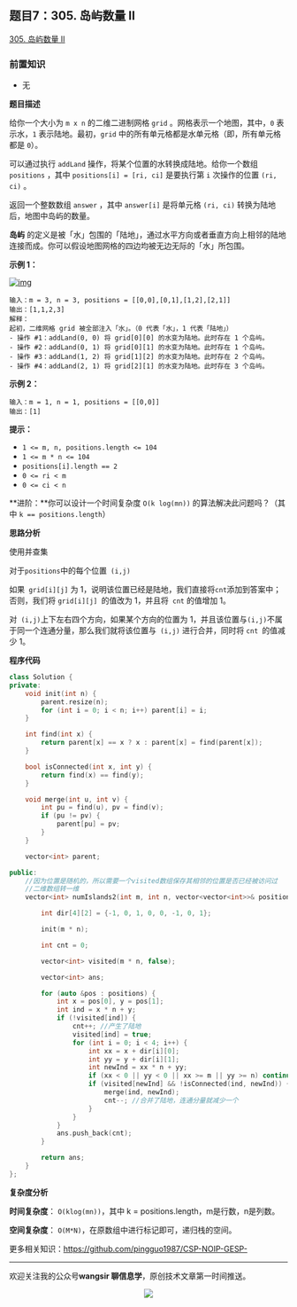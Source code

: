 ﻿## 题目7：305. 岛屿数量 II 

[305. 岛屿数量 II ](https://leetcode.cn/problems/number-of-islands-ii)

### 前置知识

- 无

**题目描述**

给你一个大小为 `m x n` 的二维二进制网格 `grid` 。网格表示一个地图，其中，`0` 表示水，`1` 表示陆地。最初，`grid` 中的所有单元格都是水单元格（即，所有单元格都是 `0`）。

可以通过执行 `addLand` 操作，将某个位置的水转换成陆地。给你一个数组 `positions` ，其中 `positions[i] = [ri, ci]` 是要执行第 `i` 次操作的位置 `(ri, ci)` 。

返回一个整数数组 `answer` ，其中 `answer[i]` 是将单元格 `(ri, ci)` 转换为陆地后，地图中岛屿的数量。

**岛屿** 的定义是被「水」包围的「陆地」，通过水平方向或者垂直方向上相邻的陆地连接而成。你可以假设地图网格的四边均被无边无际的「水」所包围。

 

**示例 1：**

[![img](https://camo.githubusercontent.com/fad21eaee6a6b90bf35c7c5c3a7dbea8b718ddf27f970ec36fced008044b18d9/68747470733a2f2f666173746c792e6a7364656c6976722e6e65742f67682f646f6f63732f6c656574636f6465406d61696e2f736f6c7574696f6e2f303330302d303339392f303330352e4e756d6265722532306f6625323049736c616e647325323049492f696d616765732f746d702d677269642e6a7067)](https://camo.githubusercontent.com/fad21eaee6a6b90bf35c7c5c3a7dbea8b718ddf27f970ec36fced008044b18d9/68747470733a2f2f666173746c792e6a7364656c6976722e6e65742f67682f646f6f63732f6c656574636f6465406d61696e2f736f6c7574696f6e2f303330302d303339392f303330352e4e756d6265722532306f6625323049736c616e647325323049492f696d616765732f746d702d677269642e6a7067)

```
输入：m = 3, n = 3, positions = [[0,0],[0,1],[1,2],[2,1]]
输出：[1,1,2,3]
解释：
起初，二维网格 grid 被全部注入「水」。（0 代表「水」，1 代表「陆地」）
- 操作 #1：addLand(0, 0) 将 grid[0][0] 的水变为陆地。此时存在 1 个岛屿。
- 操作 #2：addLand(0, 1) 将 grid[0][1] 的水变为陆地。此时存在 1 个岛屿。
- 操作 #3：addLand(1, 2) 将 grid[1][2] 的水变为陆地。此时存在 2 个岛屿。
- 操作 #4：addLand(2, 1) 将 grid[2][1] 的水变为陆地。此时存在 3 个岛屿。
```

**示例 2：**

```
输入：m = 1, n = 1, positions = [[0,0]]
输出：[1]
```

 

**提示：**

- `1 <= m, n, positions.length <= 104`
- `1 <= m * n <= 104`
- `positions[i].length == 2`
- `0 <= ri < m`
- `0 <= ci < n`

 

**进阶：**你可以设计一个时间复杂度 `O(k log(mn))` 的算法解决此问题吗？（其中 `k == positions.length`）

**思路分析**

使用并查集

对于` positions `中的每个位置` (i,j)`

如果` grid[i][j]` 为 1，说明该位置已经是陆地，我们直接将` cnt `添加到答案中；否则，我们将 `grid[i][j] `的值改为 1，并且将` cnt` 的值增加 1。

对` (i,j)`上下左右四个方向，如果某个方向的位置为 1，并且该位置与` (i,j) `不属于同一个连通分量，那么我们就将该位置与` (i,j)` 进行合并，同时将 `cnt `的值减少 1。



**程序代码**

```c++
class Solution {
private:
    void init(int n) {
        parent.resize(n);
        for (int i = 0; i < n; i++) parent[i] = i;
    }

    int find(int x) {
        return parent[x] == x ? x : parent[x] = find(parent[x]);
    }

    bool isConnected(int x, int y) {
        return find(x) == find(y);
    }

    void merge(int u, int v) {
        int pu = find(u), pv = find(v);
        if (pu != pv) {
            parent[pu] = pv;
        }
    }

    vector<int> parent;

public:
    //因为位置是随机的，所以需要一个visited数组保存其相邻的位置是否已经被访问过
    //二维数组转一维
    vector<int> numIslands2(int m, int n, vector<vector<int>>& positions) {

        int dir[4][2] = {-1, 0, 1, 0, 0, -1, 0, 1};

        init(m * n);

        int cnt = 0;

        vector<int> visited(m * n, false);

        vector<int> ans;    

        for (auto &pos : positions) {
            int x = pos[0], y = pos[1];
            int ind = x * n + y;
            if (!visited[ind]) {
                cnt++; //产生了陆地
                visited[ind] = true;
                for (int i = 0; i < 4; i++) {
                    int xx = x + dir[i][0];
                    int yy = y + dir[i][1];
                    int newInd = xx * n + yy;
                    if (xx < 0 || yy < 0 || xx >= m || yy >= n) continue;
                    if (visited[newInd] && !isConnected(ind, newInd)) { //!!被访问过才是说明是1
                        merge(ind, newInd);
                        cnt--; //合并了陆地，连通分量就减少一个
                    }
                }
            }
            ans.push_back(cnt);
        }

        return ans;
    }
};
```

**复杂度分析**

**时间复杂度**： `O(klog(mn))`，其中 k = positions.length，m是行数，n是列数。

**空间复杂度**： `O(M*N)`，在原数组中进行标记即可，递归栈的空间。



更多相关知识：https://github.com/pingguo1987/CSP-NOIP-GESP-

---

欢迎关注我的公众号**wangsir 聊信息学**，原创技术文章第一时间推送。

<center>
    <img src="https://cdn.jsdelivr.net/gh/pingguo1987/CSP-NOIP-GESP-/image/pic/公众号-扫码版.png">
</center>
